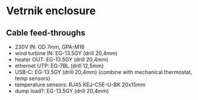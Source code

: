 # Vetrnik enclosure
## Cable feed-throughs
- 230V IN: OD 7mm, GPA-M16
- wind turbine IN: EG-13.5GY (drill 20,4mm)
- heater OUT: EG-13.5GY (drill 20,4mm)
- ethernet UTP: EG-7BL (drill 12,5mm)
- USB-C: EG-13.5GY (drill 20,4mm) (combine with mechanical thermostat, temp sensors)
- temperature sensors: RJ45 KEJ-C5E-U-BK 20x15mm
- dump load?: EG-13.5GY (drill 20,4mm)
